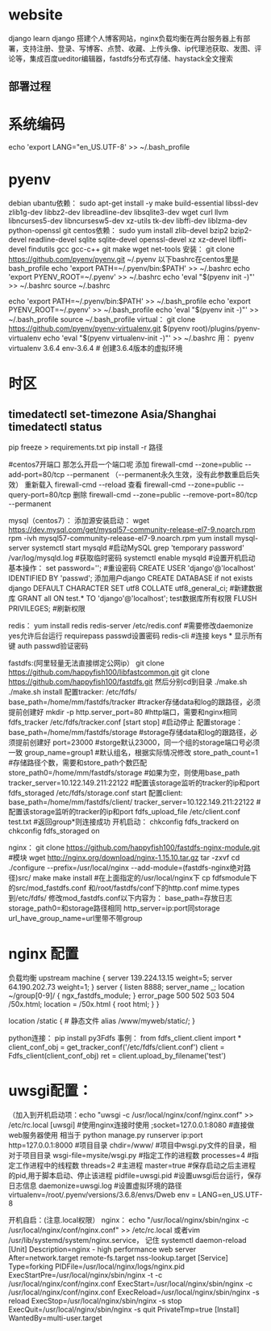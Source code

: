 # website
django learn
django 搭建个人博客网站，nginx负载均衡在两台服务器上有部署，支持注册、登录、写博客、点赞、收藏、上传头像、ip代理池获取、发图、评论等，集成百度ueditor编辑器，fastdfs分布式存储、haystack全文搜索

## 部署过程
# 系统编码
echo 'export LANG="en_US.UTF-8' >> ~/.bash_profile
# pyenv
debian ubantu依赖：
sudo apt-get install -y make build-essential libssl-dev zlib1g-dev libbz2-dev libreadline-dev libsqlite3-dev wget curl llvm libncurses5-dev libncursesw5-dev xz-utils tk-dev libffi-dev liblzma-dev python-openssl git
centos依赖：
sudo yum install zlib-devel bzip2 bzip2-devel readline-devel sqlite sqlite-devel openssl-devel xz xz-devel libffi-devel findutils gcc gcc-c++ git make wget net-tools
安装：
git clone https://github.com/pyenv/pyenv.git ~/.pyenv
以下bashrc在centos里是bash_profile
echo 'export PATH=~/.pyenv/bin:$PATH' >> ~/.bashrc
echo 'export PYENV_ROOT=~/.pyenv' >> ~/.bashrc
echo 'eval "$(pyenv init -)"' >> ~/.bashrc
source ~/.bashrc

echo 'export PATH=~/.pyenv/bin:$PATH' >> ~/.bash_profile
echo 'export PYENV_ROOT=~/.pyenv' >> ~/.bash_profile
echo 'eval "$(pyenv init -)"' >> ~/.bash_profile
source ~/.bash_profile
virtual：
git clone https://github.com/pyenv/pyenv-virtualenv.git $(pyenv root)/plugins/pyenv-virtualenv
echo 'eval "$(pyenv virtualenv-init -)"' >> ~/.bashrc
用：
pyenv virtualenv 3.6.4 env-3.6.4 # 创建3.6.4版本的虚拟环境


# 时区
timedatectl set-timezone Asia/Shanghai
timedatectl status
---------------------------------------------------------------
pip freeze > requirements.txt
pip install -r 路径

#centos7开端口
那怎么开启一个端口呢
添加
firewall-cmd --zone=public --add-port=80/tcp --permanent    （--permanent永久生效，没有此参数重启后失效）
重新载入
firewall-cmd --reload
查看
firewall-cmd --zone=public --query-port=80/tcp
删除
firewall-cmd --zone=public --remove-port=80/tcp --permanent


mysql（centos7）：
添加源安装启动：
wget https://dev.mysql.com/get/mysql57-community-release-el7-9.noarch.rpm
rpm -ivh mysql57-community-release-el7-9.noarch.rpm
yum install mysql-server
systemctl start mysqld #启动MySQL
grep 'temporary password' /var/log/mysqld.log #获取临时密码
systemctl enable mysqld #设置开机启动
基本操作：
set password='';		#重设密码
CREATE USER 'django'@'localhost' IDENTIFIED BY 'passwd';	添加用户django
CREATE DATABASE if not exists django DEFAULT CHARACTER SET utf8 COLLATE utf8_general_ci;	#新建数据库
GRANT all ON test.* TO 'django'@'localhost'; 	test数据库所有权限
FLUSH PRIVILEGES; 			#刷新权限



redis：
yum install redis
redis-server /etc/redis.conf		#需要修改daemonize yes允许后台运行   requirepass passwd设置密码
redis-cli				#连接        keys *	显示所有键 auth passwd验证密码





fastdfs:(阿里轻量无法直接绑定公网ip）
git clone https://github.com/happyfish100/libfastcommon.git
git clone https://github.com/happyfish100/fastdfs.git
然后分别cd到目录  ./make.sh  
		./make.sh install
配置tracker:  /etc/fdfs/
base_path=/home/mm/fastdfs/tracker  #tracker存储data和log的跟路径，必须提前创建好 mkdir -p
http.server_port=80 #http端口，需要和nginx相同
fdfs_tracker /etc/fdfs/tracker.conf [start stop]   #启动停止
配置storage：
base_path=/home/mm/fastdfs/storage   #storage存储data和log的跟路径，必须提前创建好
port=23000  #storge默认23000，同一个组的storage端口号必须一致
group_name=group1  #默认组名，根据实际情况修改
store_path_count=1  #存储路径个数，需要和store_path个数匹配
store_path0=/home/mm/fastdfs/storage  #如果为空，则使用base_path
tracker_server=10.122.149.211:22122 #配置该storage监听的tracker的ip和port
fdfs_storaged /etc/fdfs/storage.conf start
配置client:
base_path=/home/mm/fastdfs/client/
tracker_server=10.122.149.211:22122 #配置该storage监听的tracker的ip和port
fdfs_upload_file /etc/client.conf test.txt			#返回group*则连接成功
开机启动：
chkconfig fdfs_trackerd on
chkconfig fdfs_storaged on

nginx：
git clone https://github.com/happyfish100/fastdfs-nginx-module.git  #模块
wget http://nginx.org/download/nginx-1.15.10.tar.gz
tar -zxvf 
cd
./configure --prefix=/usr/local/nginx --add-module=(fastdfs-nginx绝对路径)src/
make
make install		#在上面指定的/usr/local/nginx下
cp fdfsmodule下的src/mod_fastdfs.conf 	和/root/fastdfs/conf下的http.conf mime.types   到/etc/fdfs/
修改mod_fastdfs.conf以下内容为：
base_path=存放日志
storage_path0=和storage路径相同
http_server=ip:port同storage
url_have_group_name=url里带不带group
# nginx 配置
负载均衡
upstream machine { 
      server 139.224.13.15 weight=5; 
      server 64.190.202.73 weight=1; 
}
server {
	listen 8888;
	server_name _;
	location ~/group[0-9]/ {
	ngx_fastdfs_module;
	}
	error_page   500 502 503 504  /50x.html;
        	location = /50x.html {
            	root   html;
        	}
}

location /static {
	# 静态文件
	alias /www/myweb/static/;
}

python连接：
pip install py3Fdfs
事例：
from fdfs_client.client import *
client_conf_obj = get_tracker_conf('/etc/fdfs/client.conf')
client = Fdfs_client(client_conf_obj)
ret = client.upload_by_filename('test')


# uwsgi配置：   
（加入到开机启动项：echo "uwsgi -c /usr/local/nginx/conf/nginx.conf" >> /etc/rc.local
[uwsgi]
#使用nginx连接时使用
;socket=127.0.0.1:8080
#直接做web服务器使用 相当于 python manage.py runserver ip:port
http=127.0.0.1:8000
#项目目录
chdir=/www/
#项目中wsgi.py文件的目录，相对于项目目录
wsgi-file=mysite/wsgi.py
#指定工作的进程数
processes=4
#指定工作进程中的线程数
threads=2
#主进程
master=true
#保存启动之后主进程的pid,用于脚本启动、停止该进程
pidfile=uwsgi.pid
#设置uwsgi后台运行，保存日志信息
daemonize=uwsgi.log
#设置虚拟环境的路径
virtualenv=/root/.pyenv/versions/3.6.8/envs/Dweb
env = LANG=en_US.UTF-8









开机自启：(注意.local权限）
nginx：		echo "/usr/local/nginx/sbin/nginx -c /usr/local/nginx/conf/nginx.conf" >> /etc/rc.local
	或者vim /usr/lib/systemd/system/nginx.service， 记住 systemctl daemon-reload
[Unit]
Description=nginx - high performance web server
After=network.target remote-fs.target nss-lookup.target
[Service]
Type=forking
PIDFile=/usr/local/nginx/logs/nginx.pid
ExecStartPre=/usr/local/nginx/sbin/nginx -t -c /usr/local/nginx/conf/nginx.conf
ExecStart=/usr/local/nginx/sbin/nginx -c /usr/local/nginx/conf/nginx.conf
ExecReload=/usr/local/nginx/sbin/nginx -s reload
ExecStop=/usr/local/nginx/sbin/nginx -s stop
ExecQuit=/usr/local/nginx/sbin/nginx -s quit
PrivateTmp=true
[Install]
WantedBy=multi-user.target

